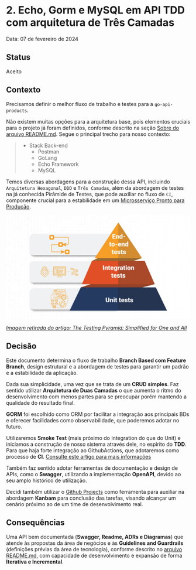 # 2. Echo, Gorm e MySQL em API TDD com arquitetura de Três Camadas

Data: 07 de fevereiro de 2024

## Status

Aceito

## Contexto

Precisamos definir o melhor fluxo de trabalho e testes para a `go-api-products`.

Não existem muitas opções para a arquitetura base, pois elementos cruciais para o projeto já foram definidos, conforme descrito na seção [Sobre do arquivo README.md](../../../README.md). Segue o principal trecho para nosso contexto:

>
> - Stack Back-end
>   - Postman
>   - GoLang
>   - Echo Framework
>   - MySQL
>

Temos diversas abordagens para a construção dessa API, incluindo `Arquitetura Hexagonal`, `DDD` e `Três Camadas`, além da abordagem de testes na já conhecida Pirâmide de Testes, que pode auxiliar no fluxo de `CI`, componente crucial para a estabilidade em um [Microsserviço Pronto para Produção](https://www.amazon.com.br/Microsservi%C3%A7os-Prontos-Para-Produ%C3%A7%C3%A3o-Padronizados/dp/8575226215).

<img src="../../assets/images/layout/graphics/test_pyramid.jpg">

_[Imagem retirada do artigo: The Testing Pyramid: Simplified for One and All](https://www.headspin.io/blog/the-testing-pyramid-simplified-for-one-and-all)_

## Decisão

Este documento determina o fluxo de trabalho __Branch Based com Feature Branch__, design estrutural e a abordagem de testes para garantir um padrão e a estabilidade da aplicação.

Dada sua simplicidade, uma vez que se trata de um __CRUD simples__. Faz sentido utilizar __Arquitetura de Duas Camadas__ o que aumenta o ritmo do desenvolvimento com menos partes para se preocupar porém mantendo a qualidade do resultado final.

__GORM__ foi escolhido como ORM por facilitar a integração aos principais BDs e oferecer facilidades como observabilidade, que poderemos adotar no futuro.

Utilizaremos __Smoke Test__ (mais próximo do Integration do que do Unit) e iniciamos a construção de nosso sistema através dele, no espírito do __TDD__. Para que haja forte integração ao GithubActions, que adotaremos como processo de __CI__. [Consulte este artigo para mais informações](https://novateus.com/blog/8-functional-testing-types-explained-with-examples/)

Também faz sentido adotar ferramentas de documentação e design de APIs, como o __Swagger__, utilizando a implementação __OpenAPI__, devido ao seu amplo histórico de utilização.

Decidi também utilizar o [Github Projects](https://github.com/users/jtonynet/projects/5/views/1) como ferramenta para auxiliar na abordagem __Kanbam__ para conclusão das tarefas, visando alcançar um cenário próximo ao de um time de desenvolvimento real.

## Consequências

Uma API bem documentada (__Swagger, Readme, ADRs e Diagramas__) que atende às propostas da área de negócios e às __Guidelines and Guardrails__ (definições prévias da área de tecnologia), conforme descrito no [arquivo README.md](../../../README.md), com capacidade de desenvolvimento e expansão de forma __Iterativa e Incremental__.